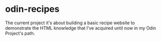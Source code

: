 # odin-recipes
The current project it's about building a basic recipe website to demonstrate the HTML knowledge that I've acquired until now in my Odin Project's path. 